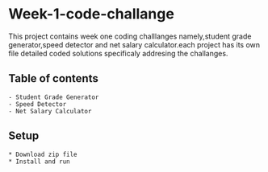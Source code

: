 # Week-1-code-challange

This project contains week one coding challlanges namely,student grade generator,speed detector and net salary calculator.each project has its own file detailed coded solutions specificaly addresing the challanges.

## Table of contents
    - Student Grade Generator
    - Speed Detector
    - Net Salary Calculator
    
## Setup
    * Download zip file
    * Install and run 

